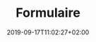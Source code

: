 ---
title: "Formulaire"
description: "N'hesitez pas à nous contacter !"
date: 2019-09-17T11:02:27+02:00
draft: false
---